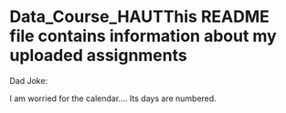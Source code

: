 # Data_Course_HAUTThis README file contains information about my uploaded assignments

Dad Joke:

I am worried for the calendar....
Its days are numbered.